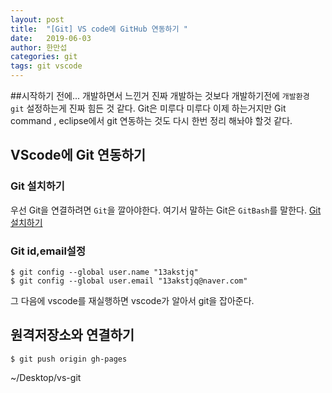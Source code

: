 ```yaml
---
layout: post
title:  "[Git] VS code에 GitHub 연동하기 "
date:   2019-06-03 
author: 한만섭
categories: git
tags: git vscode
---
```


##시작하기 전에...
개발하면서 느낀거 진짜 개발하는 것보다 개발하기전에 `개발환경` `git` 설정하는게 진짜 힘든 것 같다. Git은 미루다 미루다 이제 하는거지만 
Git command , eclipse에서 git 연동하는 것도 다시 한번 정리 해놔야 할것 같다. 


## VScode에 Git 연동하기 

### Git 설치하기
우선 Git을 연결하려면 `Git`을 깔아야한다. 여기서 말하는 Git은 `GitBash`를 말한다. [Git 설치하기](https://git-scm.com/download)  

### Git id,email설정 
```
$ git config --global user.name "13akstjq"
$ git config --global user.email "13akstjq@naver.com"
```
그 다음에 vscode를 재실행하면 vscode가 알아서 git을 잡아준다.  


## 원격저장소와 연결하기 
```
$ git push origin gh-pages
```
~/Desktop/vs-git
